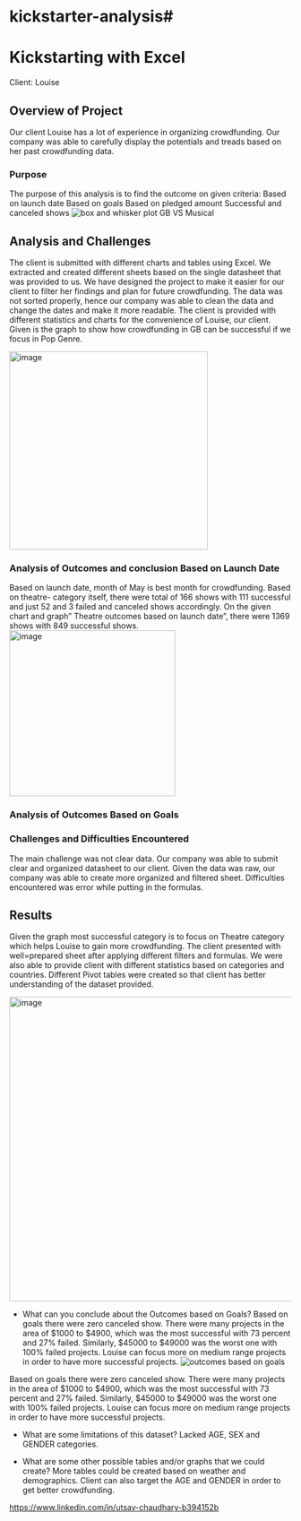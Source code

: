 # kickstarter-analysis#
# Kickstarting with Excel
Client: Louise


## Overview of Project
Our client Louise has a lot of experience in organizing crowdfunding. Our company was able to carefully display the potentials and treads based on her past crowdfunding data. 

### Purpose
The purpose of this analysis is to find the outcome on given criteria:
Based on launch date
Based on goals
Based on pledged amount
Successful and canceled shows 
![box and whisker plot GB VS Musical](https://user-images.githubusercontent.com/91306158/139376990-5f5eec83-874f-4ada-8465-41b9a4a6167f.png)

## Analysis and Challenges 
The client is submitted with different charts and tables using Excel. We extracted and created different sheets based on the single datasheet that was provided to us. We have designed the project to make it easier for our client to filter her findings and plan for future crowdfunding. 
The data was not sorted properly, hence our company was able to clean the data and change the dates and make it more readable. The client is provided with different statistics and charts for the convenience of Louise, our client. Given is the graph to show how crowdfunding in GB can be successful if we focus in Pop Genre. 

<img width="354" alt="image" src="https://user-images.githubusercontent.com/91306158/139375803-418faecc-a1fb-4854-89de-ba55540cd994.png"> 



### Analysis of Outcomes and conclusion Based on Launch Date
Based on launch date, month of May is best month for crowdfunding. Based on theatre- category itself, there were total of 166 shows with 111 successful and just 52 and 3 failed and canceled shows accordingly. On the given chart and graph” Theatre outcomes based on launch date”, there were 1369 shows with 849 successful shows.
<img width="296" alt="image" src="https://user-images.githubusercontent.com/91306158/139375834-d390b387-f821-405e-a5b2-28a0f3db350b.png">

  

### Analysis of Outcomes Based on Goals

### Challenges and Difficulties Encountered
The main challenge was not clear data. Our company was able to submit clear and organized datasheet to our client. Given the data was raw, our company was able to create more organized and filtered sheet. Difficulties encountered was error while putting in the formulas. 
## Results
Given the graph most successful category is to focus on Theatre category which helps Louise to gain more crowdfunding. The client presented with well=prepared sheet after applying different filters and formulas. We were also able to provide client with different statistics based on categories and countries. Different Pivot tables were created so that client has better understanding of the dataset provided. 
 
<img width="544" alt="image" src="https://user-images.githubusercontent.com/91306158/139375983-4771f871-feb5-4a29-892e-5b631804362e.png">


- What can you conclude about the Outcomes based on Goals?
Based on goals there were zero canceled show. There were many projects in the area of $1000 to $4900, which was the most successful with 73 percent and 27% failed. Similarly, $45000 to $49000 was the worst one with 100% failed projects. Louise can focus more on medium range projects in order to have more successful projects.
![outcomes based on goals](https://user-images.githubusercontent.com/91306158/140623239-d58c39af-8427-4785-ab17-10b099354251.png)


Based on goals there were zero canceled show. There were many projects in the area of $1000 to $4900, which was the most successful with 73 percent and 27% failed. Similarly, $45000 to $49000 was the worst one with 100% failed projects. Louise can focus more on medium range projects in order to have more successful projects.
 
- What are some limitations of this dataset?
Lacked AGE, SEX and GENDER categories. 

- What are some other possible tables and/or graphs that we could create?
More tables could be created based on weather and demographics. Client can also target the AGE and GENDER in order to get better crowdfunding. 

https://www.linkedin.com/in/utsav-chaudhary-b394152b
